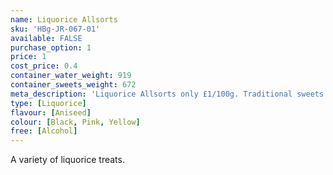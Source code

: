 ```yaml
---
name: Liquorice Allsorts
sku: 'HBg-JR-067-01'
available: FALSE
purchase_option: 1
price: 1
cost_price: 0.4
container_water_weight: 919
container_sweets_weight: 672
meta_description: 'Liquorice Allsorts only £1/100g. Traditional sweets and more at Humbugs Confectionery Store. Specialists in satisfying your sweet tooth!'
type: [Liquorice]
flavour: [Aniseed]
colour: [Black, Pink, Yellow]
free: [Alcohol]
---
```

A variety of liquorice treats.